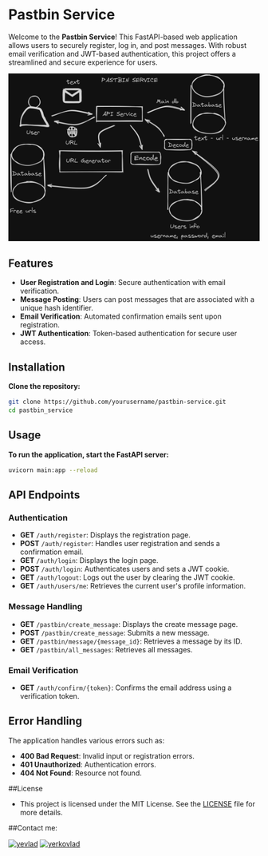 # Pastbin Service

Welcome to the **Pastbin Service**! This FastAPI-based web application allows users to securely register, log in, and post messages. With robust email verification and JWT-based authentication, this project offers a streamlined and secure experience for users.

![Pastbin Service Architecture](img/pastbin_service.png)

## Features

- **User Registration and Login**: Secure authentication with email verification.
- **Message Posting**: Users can post messages that are associated with a unique hash identifier.
- **Email Verification**: Automated confirmation emails sent upon registration.
- **JWT Authentication**: Token-based authentication for secure user access.

## Installation

**Clone the repository:**

   ```bash
   git clone https://github.com/yourusername/pastbin-service.git
   cd pastbin_service
   ```

## Usage

**To run the application, start the FastAPI server:**
   ```bash
   uvicorn main:app --reload
   ```

## API Endpoints

### Authentication

- **GET** `/auth/register`: Displays the registration page.
- **POST** `/auth/register`: Handles user registration and sends a confirmation email.
- **GET** `/auth/login`: Displays the login page.
- **POST** `/auth/login`: Authenticates users and sets a JWT cookie.
- **GET** `/auth/logout`: Logs out the user by clearing the JWT cookie.
- **GET** `/auth/users/me`: Retrieves the current user's profile information.

### Message Handling

- **GET** `/pastbin/create_message`: Displays the create message page.
- **POST** `/pastbin/create_message`: Submits a new message.
- **GET** `/pastbin/message/{message_id}`: Retrieves a message by its ID.
- **GET** `/pastbin/all_messages`: Retrieves all messages.

### Email Verification

- **GET** `/auth/confirm/{token}`: Confirms the email address using a verification token.

## Error Handling

The application handles various errors such as:

- **400 Bad Request**: Invalid input or registration errors.
- **401 Unauthorized**: Authentication errors.
- **404 Not Found**: Resource not found.


##License
- This project is licensed under the MIT License. See the [LICENSE](LICENSE) file for more details.

##Contact me:
<p align="left">
<a href="https://t.me/yevlad" target="blank"><img align="center" src="https://upload.wikimedia.org/wikipedia/commons/8/82/Telegram_logo.svg" alt="yevlad" height="30" width="40" /></a>
  <a href="https://mail.google.com/mail/u/0/#inbox?compose=CllgCJfmrfWTDsVMGSfnJnRflxbjFsntNGdjCscFqqTwXNlCJbztnJwqlPNNHTGXhQrTgGQGtDB" target="blank"><img align="center" src="https://upload.wikimedia.org/wikipedia/commons/7/7e/Gmail_icon_%282020%29.svg" alt="yerkovlad" height="30" width="40" /></a>
</p>
